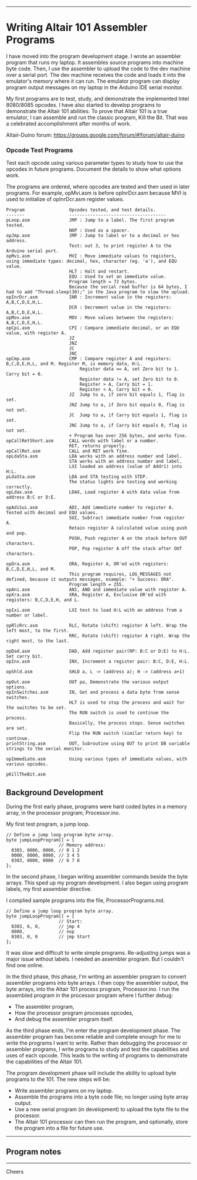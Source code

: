 --------------------------------------------------------------------------------
# Writing Altair 101 Assembler Programs

I have moved into the program development stage.
I wrote an assembler program that runs my laptop. It assembles source programs into machine byte code.
Then, I use the assembler to upload the code to the dev machine over a serial port.
The dev machine receives the code and loads it into the emulator's memory where it can run.
The emulator program can display program output messages on my laptop in the Arduino IDE serial monitor.

My first programs are to test, study, and demonstrate the implemented Intel 8080/8085 opcodes.
I have also started to develop programs to demonstrate the Altair 101 abilities.
To prove that Altair 101 is a true emulator, I can assemble and run the classic program, Kill the Bit.
That was a celebrated accomplishment after months of work.

Altair-Duino forum:
https://groups.google.com/forum/#!forum/altair-duino

### Opcode Test Programs

Test each opcode using various parameter types to study how to use the opcodes in future programs.
Document the details to show what options work.

The programs are ordered, where opcodes are tested and then used in later programs.
For example, opMvi.asm is before opInrDcr.asm because MVI is used to initialize of opInrDcr.asm register values.
````
Program                 Opcodes tested, and test details.
-------                 -------------------------------------
pLoop.asm               JMP : Jump to a label. The first program tested.
                        NOP : Used as a spacer.
opJmp.asm               JMP : Jump to label or to a decimal or hex address.
                        Test: out 3, to print register A to the Arduino serial port.
opMvi.asm               MVI : Move immediate values to registers, using immediate types: decimal, hex, character (eg. 'a'), and EQU value.
                        HLT : Halt and restart.
                        EQU : Used to set an immediate value.
                        Program length = 72 bytes.
                        Because the serial read buffer is 64 bytes, I had to add "Thread.sleep(30);" in the Java program to slow the upload.
opInrDcr.asm            INR : Increment value in the registers: A,B,C,D,E,H,L.
                        DCR : Decrement value in the registers: A,B,C,D,E,H,L.
opMov.asm               MOV : Move values between the registers: A,B,C,D,E,H,L.
opCpi.asm               CPI : Compare immediate decimal, or an EQU value, with register A.
                        JZ
                        JNZ
                        JC
                        JNC
opCmp.asm               CMP : Compare register A and registers: B,C,D,E,H,L, and M. Register M, is memory data, H:L.
                            Register data == A, set Zero bit to 1. Carry bit = 0.
                            Register data != A, set Zero bit to 0.
                            Register > A, Carry bit = 1.
                            Register < A, Carry bit = 0.
                        JZ  Jump to a, if zero bit equals 1, flag is set.
                        JNZ Jump to a, if Zero bit equals 0, flag is not set.
                        JC  Jump to a, if Carry bit equals 1, flag is set.
                        JNC Jump to a, if Carry bit equals 0, flag is not set.
                        + Program has over 256 bytes, and works fine.
opCallRetShort.asm      CALL words with label or a number.
                        RET, returns properly.
opCallRet.asm           CALL and RET work fine.
opLdaSta.asm            LDA works with an address number and label.
                        STA works with an address number and label.
                        LXI loaded an address (value of Addr1) into H:L.
pLdaSta.asm             LDA and STA testing with STEP.
                        The status lights are testing and working correctly.
opLdax.asm              LDAX, Load register A with data value from address B:C or D:E.

opAdiSui.asm            ADI, Add immediate number to register A. Tested with decimal and EQU values.
                        SUI, Subtract immediate number from register A.
                        Retain register A calculated value using push and pop.
                        PUSH, Push register A on the stack before OUT characters.
                        POP, Pop register A off the stack after OUT characters.

opOra.asm               ORA, Register A, OR'ed with registers: B,C,D,E,H,L, and M.
                        This program requires, LOG_MESSAGES not defined, because it outputs messages, example: "+ Success: ORA".
                        Program length = 255.
opAni.asm               ANI, AND and immediate value with register A.
opXra.asm               XRA, Register A, Exclusive OR'ed with registers: B,C,D,E,H, and L.

opIxi.asm               LXI test to load H:L with an address from a number or label.

opRlcRrc.asm            RLC, Rotate (shift) register A left. Wrap the left most, to the first.
                        RRC, Rotate (shift) register A right. Wrap the right most, to the last.

opDad.asm               DAD, Add register pair(RP: B:C or D:E) to H:L. Set carry bit.
opInx.asm               INX, Increment a register pair: B:C, D:E, H:L.

opShld.asm              SHLD a, L -> (address a); H -> (address a+1)

opOut.asm               OUT pa, Demonstrate the various output options.
opInSwitches.asm        IN, Get and process a data byte from sense switches.
                        HLT is used to stop the process and wait for the switches to be set.
                        The RUN switch is used to continue the process.
                        Basically, the process stops. Sense switches are set.
                        Flip the RUN switch (similar return key) to continue.
printString.asm         OUT, Subroutine using OUT to print DB variable strings to the serial monitor.

opImmediate.asm         Using various types of immediate values, with various opcodes.

pKillTheBit.asm
````

## Background Development

During the first early phase, programs were hard coded bytes in a memory array, in the processor program, Processor.ino.

My first test program, a jump loop.
````
// Define a jump loop program byte array.
byte jumpLoopProgram[] = {
                    // Memory address:
  0303, 0006, 0000, // 0 1 2
  0000, 0000, 0000, // 3 4 5
  0303, 0000, 0000  // 6 7 8
};
````

In the second phase, I began writing assembler commands beside the byte arrays.
This sped up my program development.
I also began using program labels, my first assembler directive.

I complied sample programs into the file, ProcessorPrograms.md.
````
// Define a jump loop program byte array.
byte jumpLoopProgram[] = {
                    // Start:
  0303, 6, 0,       // jmp 4
  0000,             // nop
  0303, 0, 0        // jmp Start
};
````

It was slow and difficult to write simple programs.
Re-adjusting jumps was a major issue without labels.
I needed an assembler program. But I couldn't find one online.

In the third phase, this phase, I'm writing an assembler program to convert assembler programs into byte arrays.
I then copy the assembler output, the byte arrays, into the Altair 101 process program, Processor.ino.
I run the assembled program in the processor program where I further debug:
+ The assembler program,
+ How the processor program processes opcodes,
+ And debug the assembler program itself.

As the third phase ends, I'm enter the program development phase.
The assembler program has become reliable and complete enough for me to write the programs I want to write.
Rather than debugging the processor or assembler programs,
I write programs to study and test the capabilities and uses of each opcode.
This leads to the writing of programs to demonstrate the capabilities of the Altair 101.

The program development phase will include the ability to upload byte programs to the 101.
The new steps will be:
+ Write assembler programs on my laptop.
+ Assemble the programs into a byte code file; no longer using byte array output.
+ Use a new serial program (in development) to upload the byte file to the processor.
+ The Altair 101 processor can then run the program, and optionally, store the program into a file for future use.

--------------------------------------------------------------------------------
## Program notes

--------------------------------------------------------------------------------
Cheers